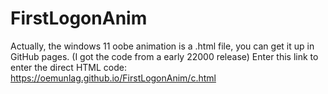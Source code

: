 # FirstLogonAnim
Actually, the windows 11 oobe animation is a .html file, you can get it up in GitHub pages.
(I got the code from a early 22000 release)
Enter this link to enter the direct HTML code:
https://oemunlag.github.io/FirstLogonAnim/c.html
